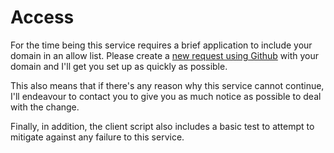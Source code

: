 # Access

For the time being this service requires a brief application to include your domain in an allow list. Please create a [new request using Github](https://github.com/remy/unrot.link/issues/new?title=Add%20domain%20request) with your domain and I'll get you set up as quickly as possible.

This also means that if there's any reason why this service cannot continue, I'll endeavour to contact you to give you as much notice as possible to deal with the change.

Finally, in addition, the client script also includes a basic test to attempt to mitigate against any failure to this service.
